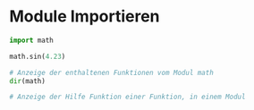 # Module Importieren

```python
import math

math.sin(4.23)

# Anzeige der enthaltenen Funktionen vom Modul math
dir(math)

# Anzeige der Hilfe Funktion einer Funktion, in einem Modul

```